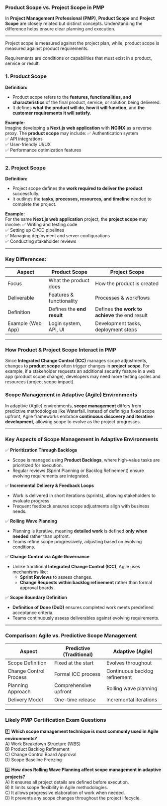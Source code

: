 ### **Product Scope vs. Project Scope in PMP**

In **Project Management Professional (PMP)**, **Product Scope** and **Project Scope** are closely related but distinct concepts. Understanding the difference helps ensure clear planning and execution.

---

Project scope is measured against the project plan, while, product scope is measured against product requirements.

Requirements are conditions or capabilities that must exist in a product, service or result.

### **1. Product Scope**

**Definition:**

- Product scope refers to the **features, functionalities, and characteristics** of the final product, service, or solution being delivered.
- It defines **what the product will do**, **how it will function**, and **the customer requirements it will satisfy**.

**Example:**  
Imagine developing a **Next.js web application** with **NGINX** as a reverse proxy. The **product scope** may include:
✅ Authentication system  
✅ API integrations  
✅ User-friendly UI/UX  
✅ Performance optimization features

---

### **2. Project Scope**

**Definition:**

- Project scope defines the **work required to deliver the product** successfully.
- It outlines the **tasks, processes, resources, and timeline** needed to complete the project.

**Example:**  
For the same **Next.js web application** project, the **project scope** may involve:
✅ Writing and testing code  
✅ Setting up CI/CD pipelines  
✅ Managing deployment and server configurations  
✅ Conducting stakeholder reviews

---

### **Key Differences:**

| Aspect            | Product Scope              | Project Scope                                  |
| ----------------- | -------------------------- | ---------------------------------------------- |
| Focus             | What the product does      | How the product is created                     |
| Deliverable       | Features & functionality   | Processes & workflows                          |
| Definition        | Defines the **end result** | Defines **the work to achieve** the end result |
| Example (Web App) | Login system, API, UI      | Development tasks, deployment steps            |

---

### **How Product & Project Scope Interact in PMP**

Since **Integrated Change Control (ICC)** manages scope adjustments, changes to **product scope** often trigger changes in **project scope**. For example, if a stakeholder requests an additional security feature in a web app (product scope change), developers may need more testing cycles and resources (project scope impact).

### **Scope Management in Adaptive (Agile) Environments**

In adaptive (Agile) environments, **scope management** differs from predictive methodologies like Waterfall. Instead of defining a fixed scope upfront, Agile frameworks embrace **continuous discovery and iterative development**, allowing scope to evolve as the project progresses.

---

### **Key Aspects of Scope Management in Adaptive Environments**

✅ **Prioritization Through Backlogs**

- Scope is managed using **Product Backlogs**, where high-value tasks are prioritized for execution.
- Regular reviews (Sprint Planning or Backlog Refinement) ensure evolving requirements are integrated.

✅ **Incremental Delivery & Feedback Loops**

- Work is delivered in short iterations (sprints), allowing stakeholders to evaluate progress.
- Frequent feedback ensures scope adjustments align with business needs.

✅ **Rolling Wave Planning**

- Planning is iterative, meaning **detailed work** is defined **only when needed** rather than upfront.
- Teams refine scope progressively, adjusting based on evolving conditions.

✅ **Change Control via Agile Governance**

- Unlike traditional **Integrated Change Control (ICC)**, Agile uses mechanisms like:
  - **Sprint Reviews** to assess changes.
  - **Change Requests within backlog refinement** rather than formal approval boards.

✅ **Scope Boundary Definition**

- **Definition of Done (DoD)** ensures completed work meets predefined acceptance criteria.
- Teams continuously assess deliverables against evolving requirements.

---

### **Comparison: Agile vs. Predictive Scope Management**

| **Aspect**             | **Predictive (Traditional)** | **Adaptive (Agile)**          |
| ---------------------- | ---------------------------- | ----------------------------- |
| Scope Definition       | Fixed at the start           | Evolves throughout            |
| Change Control Process | Formal ICC process           | Continuous backlog refinement |
| Planning Approach      | Comprehensive upfront        | Rolling wave planning         |
| Delivery Model         | One-time release             | Incremental iterations        |

---

### **Likely PMP Certification Exam Questions**

1️⃣ **Which scope management technique is most commonly used in Agile environments?**  
 A) Work Breakdown Structure (WBS)  
 B) Product Backlog Refinement  
 C) Change Control Board Approval  
 D) Scope Baseline Freezing

2️⃣ **How does Rolling Wave Planning affect scope management in adaptive projects?**  
 A) It ensures all project details are defined before execution.  
 B) It limits scope flexibility in Agile methodologies.  
 C) It allows progressive elaboration of work when needed.  
 D) It prevents any scope changes throughout the project lifecycle.
